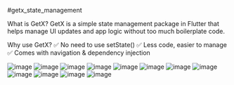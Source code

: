 #getx_state_management

 What is GetX?
GetX is a simple state management package in Flutter that helps manage UI updates and app logic without too much boilerplate code.

 Why use GetX?
✅ No need to use setState()
✅ Less code, easier to manage
✅ Comes with navigation & dependency injection

![image](https://github.com/user-attachments/assets/1a29ec9f-3455-44bf-a807-ba3f7092181b)
![image](https://github.com/user-attachments/assets/d75a889f-57ab-4ea6-8e73-892613238b63)
![image](https://github.com/user-attachments/assets/3c7dbde8-5f15-4129-b959-7b0c0a0e122a)
![image](https://github.com/user-attachments/assets/7cfd97c5-9eca-46cb-aecf-f654140e9b33)
![image](https://github.com/user-attachments/assets/974e6c24-3ac5-4d3e-8e1c-814a04502075)
![image](https://github.com/user-attachments/assets/7bbc9514-7056-4522-a46e-0450c5a74ba1)
![image](https://github.com/user-attachments/assets/6e5a87f2-7280-46d5-b42a-220409403afe)
![image](https://github.com/user-attachments/assets/069565b8-b769-4fa7-ba34-9e8f94cf7cfb)
![image](https://github.com/user-attachments/assets/1c03e6d9-1d81-4d07-9114-4179e5e4a2ed)
![image](https://github.com/user-attachments/assets/e4de0c2c-29e5-46b7-b978-c30bc58c66bb)
![image](https://github.com/user-attachments/assets/783b03cb-c875-49d9-918b-441f687953ed)
![image](https://github.com/user-attachments/assets/ae70c8f0-226c-4937-9073-fed78090d06b)










